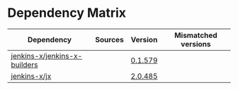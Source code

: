 # Dependency Matrix

Dependency | Sources | Version | Mismatched versions
---------- | ------- | ------- | -------------------
[jenkins-x/jenkins-x-builders](https://github.com/jenkins-x/jenkins-x-builders) |  | [0.1.579]() | 
[jenkins-x/jx](https://github.com/jenkins-x/jx) |  | [2.0.485](https://github.com/jenkins-x/jx/releases/tag/v2.0.485) | 
